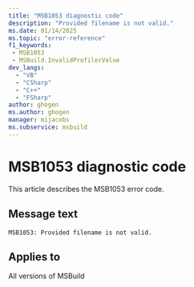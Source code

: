 ```yaml
---
title: "MSB1053 diagnostic code"
description: "Provided filename is not valid."
ms.date: 01/14/2025
ms.topic: "error-reference"
f1_keywords:
 - MSB1053
 - MSBuild.InvalidProfilerValue
dev_langs:
  - "VB"
  - "CSharp"
  - "C++"
  - "FSharp"
author: ghogen
ms.author: ghogen
manager: mijacobs
ms.subservice: msbuild
---
```


# MSB1053 diagnostic code

<!-- :::ErrorDefinitionDescription::: -->
<!-- :::editable-content name="introDescription"::: -->
This article describes the MSB1053 error code.
<!-- :::editable-content-end::: -->

## Message text

```output
MSB1053: Provided filename is not valid.
```

<!-- :::editable-content name="postOutputDescription"::: -->
<!-- :::editable-content-end::: -->
<!-- :::ErrorDefinitionDescription-end::: -->

## Applies to

All versions of MSBuild
